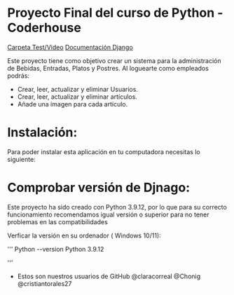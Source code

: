 # Proyecto Final del curso de Python - Coderhouse


[Carpeta Test/Video](https://drive.google.com/drive/folders/1eltTw5lLZWq-fCU1LgbZesDS-CX8GHEU?usp=sharing)
[Documentación Django](https://docs.djangoproject.com/)

Este proyecto tiene como objetivo crear un sistema para la administración de Bebidas, Entradas, Platos y Postres. Al loguearte como empleados podrás:

- Crear, leer, actualizar y eliminar Usuarios.
- Crear, leer, actualizar y eliminar artículos.
- Añade una imagen para cada artículo.

# Instalación:

Para poder instalar esta aplicación en tu computadora necesitas lo siguiente:

# Comprobar versión de Djnago:

Este proyecto ha sido creado con Python 3.9.12, por lo que para su correcto funcionamiento recomendamos igual versión o superior para no tener problemas en las compatibilidades

Verficar la versión en su ordenador ( Windows 10/11):

'''
Python --version
Python 3.9.12

'''












- Estos son nuestros usuarios de GitHub 
@claracorreal
@Chonig
@cristiantorales27
